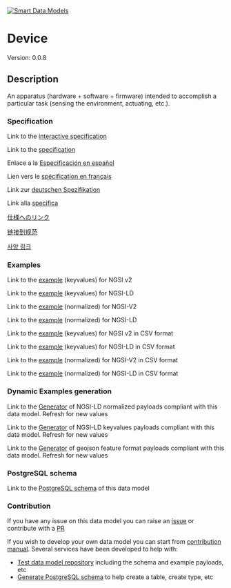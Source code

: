[![Smart Data Models](https://smartdatamodels.org/wp-content/uploads/2022/01/SmartDataModels_logo.png "Logo")](https://smartdatamodels.org)
# Device
Version: 0.0.8

## Description 

An apparatus (hardware + software + firmware) intended to accomplish a particular task (sensing the environment, actuating, etc.).
### Specification

Link to the [interactive specification](https://swagger.lab.fiware.org/?url=https://smart-data-models.github.io/dataModel.Device/Device/swagger.yaml)

Link to the [specification](https://github.com/smart-data-models/dataModel.Device/blob/master/Device/doc/spec.md)

Enlace a la [Especificación en español](https://github.com/smart-data-models/dataModel.Device/blob/master/Device/doc/spec_ES.md)

Lien vers le [spécification en français](https://github.com/smart-data-models/dataModel.Device/blob/master/Device/doc/spec_FR.md)

Link zur [deutschen Spezifikation](https://github.com/smart-data-models/dataModel.Device/blob/master/Device/doc/spec_DE.md)

Link alla [specifica](https://github.com/smart-data-models/dataModel.Device/blob/master/Device/doc/spec_IT.md)

[仕様へのリンク](https://github.com/smart-data-models/dataModel.Device/blob/master/Device/doc/spec_JA.md)

[链接到规范](https://github.com/smart-data-models/dataModel.Device/blob/master/Device/doc/spec_ZH.md)

[사양 링크](https://github.com/smart-data-models/dataModel.Device/blob/master/Device/doc/spec_KO.md)
### Examples

Link to the [example](https://smart-data-models.github.io/dataModel.Device/Device/examples/example.json) (keyvalues) for NGSI v2

Link to the [example](https://smart-data-models.github.io/dataModel.Device/Device/examples/example.jsonld) (keyvalues) for NGSI-LD

Link to the [example](https://smart-data-models.github.io/dataModel.Device/Device/examples/example-normalized.json) (normalized) for NGSI-V2

Link to the [example](https://smart-data-models.github.io/dataModel.Device/Device/examples/example-normalized.jsonld) (normalized) for NGSI-LD

Link to the [example](https://github.com/smart-data-models/dataModel.Device/blob/master/Device/examples/example.json.csv) (keyvalues) for NGSI v2 in CSV format

Link to the [example](https://github.com/smart-data-models/dataModel.Device/blob/master/Device/examples/example.jsonld.csv) (keyvalues) for NGSI-LD in CSV format

Link to the [example](https://github.com/smart-data-models/dataModel.Device/blob/master/Device/examples/example-normalized.json.csv) (normalized) for NGSI-V2 in CSV format

Link to the [example](https://github.com/smart-data-models/dataModel.Device/blob/master/Device/examples/example-normalized.jsonld.csv) (normalized) for NGSI-LD in CSV format
### Dynamic Examples generation

Link to the [Generator](https://smartdatamodels.org/extra/ngsi-ld_generator.php?schemaUrl=https://raw.githubusercontent.com/smart-data-models/dataModel.Device/master/Device/schema.json&email=info@smartdatamodels.org) of NGSI-LD normalized payloads compliant with this data model. Refresh for new values

Link to the [Generator](https://smartdatamodels.org/extra/ngsi-ld_generator_keyvalues.php?schemaUrl=https://raw.githubusercontent.com/smart-data-models/dataModel.Device/master/Device/schema.json&email=info@smartdatamodels.org) of NGSI-LD keyvalues payloads compliant with this data model. Refresh for new values

Link to the [Generator](https://smartdatamodels.org/extra/geojson_features_generator.php?schemaUrl=https://raw.githubusercontent.com/smart-data-models/dataModel.Device/master/Device/schema.json&email=info@smartdatamodels.org) of geojson feature format payloads compliant with this data model. Refresh for new values
### PostgreSQL schema

Link to the [PostgreSQL schema](https://github.com/smart-data-models/dataModel.Device/blob/master/Device/schema.sql) of this data model
### Contribution

 If you have any issue on this data model you can raise an [issue](https://github.com/smart-data-models/dataModel.Device/issues)  or contribute with a [PR](https://github.com/smart-data-models/dataModel.Device/pulls)

 If you wish to develop your own data model you can start from [contribution manual](https://bit.ly/contribution_manual). Several services have been developed to help with: 
 - [Test data model repository](https://smartdatamodels.org/index.php/data-models-contribution-api/) including the schema and example payloads, etc
 - [Generate PostgreSQL schema](https://smartdatamodels.org/index.php/sql-service/) to help create a table, create type, etc